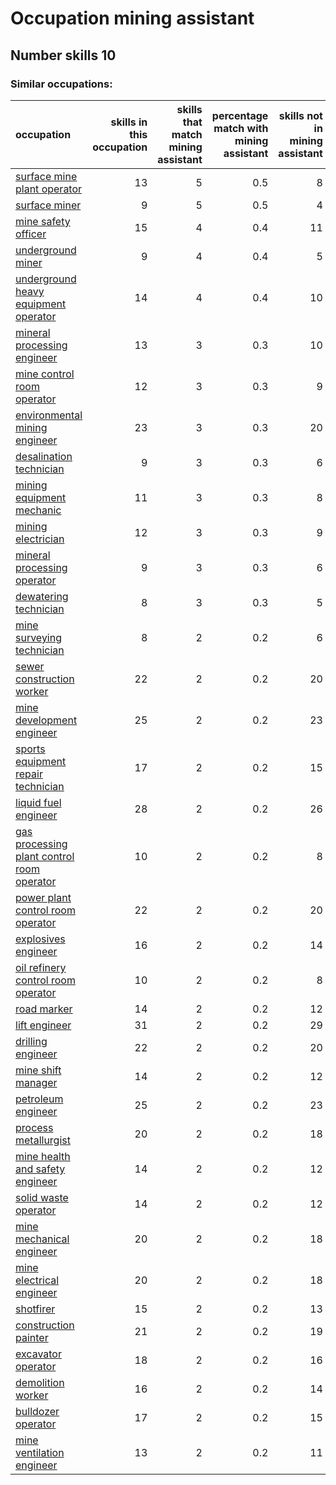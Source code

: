 # Occupation mining assistant
## Number skills 10
### Similar occupations:
| occupation                                                                                  |   skills in this occupation |   skills that match mining assistant |   percentage match with mining assistant |   skills not in mining assistant |
|:--------------------------------------------------------------------------------------------|----------------------------:|-------------------------------------:|-----------------------------------------:|---------------------------------:|
| [surface mine plant operator](surface_mine_plant_operator.md)                               |                          13 |                                    5 |                                      0.5 |                                8 |
| [surface miner](surface_miner.md)                                                           |                           9 |                                    5 |                                      0.5 |                                4 |
| [mine safety officer](mine_safety_officer.md)                                               |                          15 |                                    4 |                                      0.4 |                               11 |
| [underground miner](underground_miner.md)                                                   |                           9 |                                    4 |                                      0.4 |                                5 |
| [underground heavy equipment operator](underground_heavy_equipment_operator.md)             |                          14 |                                    4 |                                      0.4 |                               10 |
| [mineral processing engineer](mineral_processing_engineer.md)                               |                          13 |                                    3 |                                      0.3 |                               10 |
| [mine control room operator](mine_control_room_operator.md)                                 |                          12 |                                    3 |                                      0.3 |                                9 |
| [environmental mining engineer](environmental_mining_engineer.md)                           |                          23 |                                    3 |                                      0.3 |                               20 |
| [desalination technician](desalination_technician.md)                                       |                           9 |                                    3 |                                      0.3 |                                6 |
| [mining equipment mechanic](mining_equipment_mechanic.md)                                   |                          11 |                                    3 |                                      0.3 |                                8 |
| [mining electrician](mining_electrician.md)                                                 |                          12 |                                    3 |                                      0.3 |                                9 |
| [mineral processing operator](mineral_processing_operator.md)                               |                           9 |                                    3 |                                      0.3 |                                6 |
| [dewatering technician](dewatering_technician.md)                                           |                           8 |                                    3 |                                      0.3 |                                5 |
| [mine surveying technician](mine_surveying_technician.md)                                   |                           8 |                                    2 |                                      0.2 |                                6 |
| [sewer construction worker](sewer_construction_worker.md)                                   |                          22 |                                    2 |                                      0.2 |                               20 |
| [mine development engineer](mine_development_engineer.md)                                   |                          25 |                                    2 |                                      0.2 |                               23 |
| [sports equipment repair technician](sports_equipment_repair_technician.md)                 |                          17 |                                    2 |                                      0.2 |                               15 |
| [liquid fuel engineer](liquid_fuel_engineer.md)                                             |                          28 |                                    2 |                                      0.2 |                               26 |
| [gas processing plant control room operator](gas_processing_plant_control_room_operator.md) |                          10 |                                    2 |                                      0.2 |                                8 |
| [power plant control room operator](power_plant_control_room_operator.md)                   |                          22 |                                    2 |                                      0.2 |                               20 |
| [explosives engineer](explosives_engineer.md)                                               |                          16 |                                    2 |                                      0.2 |                               14 |
| [oil refinery control room operator](oil_refinery_control_room_operator.md)                 |                          10 |                                    2 |                                      0.2 |                                8 |
| [road marker](road_marker.md)                                                               |                          14 |                                    2 |                                      0.2 |                               12 |
| [lift engineer](lift_engineer.md)                                                           |                          31 |                                    2 |                                      0.2 |                               29 |
| [drilling engineer](drilling_engineer.md)                                                   |                          22 |                                    2 |                                      0.2 |                               20 |
| [mine shift manager](mine_shift_manager.md)                                                 |                          14 |                                    2 |                                      0.2 |                               12 |
| [petroleum engineer](petroleum_engineer.md)                                                 |                          25 |                                    2 |                                      0.2 |                               23 |
| [process metallurgist](process_metallurgist.md)                                             |                          20 |                                    2 |                                      0.2 |                               18 |
| [mine health and safety engineer](mine_health_and_safety_engineer.md)                       |                          14 |                                    2 |                                      0.2 |                               12 |
| [solid waste operator](solid_waste_operator.md)                                             |                          14 |                                    2 |                                      0.2 |                               12 |
| [mine mechanical engineer](mine_mechanical_engineer.md)                                     |                          20 |                                    2 |                                      0.2 |                               18 |
| [mine electrical engineer](mine_electrical_engineer.md)                                     |                          20 |                                    2 |                                      0.2 |                               18 |
| [shotfirer](shotfirer.md)                                                                   |                          15 |                                    2 |                                      0.2 |                               13 |
| [construction painter](construction_painter.md)                                             |                          21 |                                    2 |                                      0.2 |                               19 |
| [excavator operator](excavator_operator.md)                                                 |                          18 |                                    2 |                                      0.2 |                               16 |
| [demolition worker](demolition_worker.md)                                                   |                          16 |                                    2 |                                      0.2 |                               14 |
| [bulldozer operator](bulldozer_operator.md)                                                 |                          17 |                                    2 |                                      0.2 |                               15 |
| [mine ventilation engineer](mine_ventilation_engineer.md)                                   |                          13 |                                    2 |                                      0.2 |                               11 |
